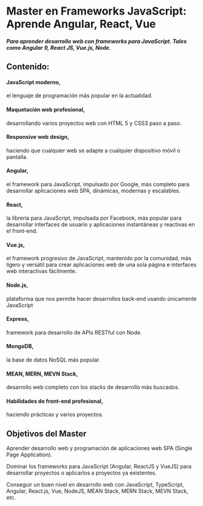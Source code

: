 # Master en Frameworks JavaScript: Aprende Angular, React, Vue

##### Para aprender desarrollo web con frameworks para JavaScript. Tales como Angular 9, React JS, Vue.js, Node.
 
## Contenido:

#### JavaScript moderno, 
el lenguaje de programación más popular en la actualidad.

#### Maquetación web profesional, 
desarrollando varios proyectos web con HTML 5 y CSS3 paso a paso.

#### Responsive web design, 
haciendo que cualquier web se adapte a cualquier dispositivo móvil o pantalla.

#### Angular, 
el framework para JavaScript, impulsado por Google, más completo para desarrollar aplicaciones web SPA, dinámicas, modernas y escalables.

#### React, 
la librería para JavaScript, impulsada por Facebook, más popular para desarrollar interfaces de usuario y aplicaciones instantáneas y reactivas en el front-end.

#### Vue.js, 
el framework progresivo de JavaScript, mantenido por la comunidad, más ligero y versátil para crear aplicaciones web de una sola página e interfaces web interactivas fácilmente.

#### Node.js, 
plataforma que nos permite hacer desarrollos back-end usando únicamente JavaScript

#### Express, 
framework para desarrollo de APIs RESTful con Node.

####  MongoDB, 
la base de datos NoSQL más popular.

#### MEAN, MERN, MEVN Stack, 
desarrollo web completo con los stacks de desarrollo más buscados.

#### Habilidades de front-end profesional, 
haciendo prácticas y varios proyectos.

## Objetivos del Master

Aprender desarrollo web y programación de aplicaciones web SPA (Single Page Application).

Dominar los frameworks para JavaScript (Angular, ReactJS y VueJS) para desarrollar proyectos o aplicarlos a proyectos ya existentes.

Conseguir un buen nivel en desarrollo web con JavaScript, TypeScript, Angular, React.js, Vue, NodeJS, MEAN Stack, MERN Stack, MEVN Stack, etc.



